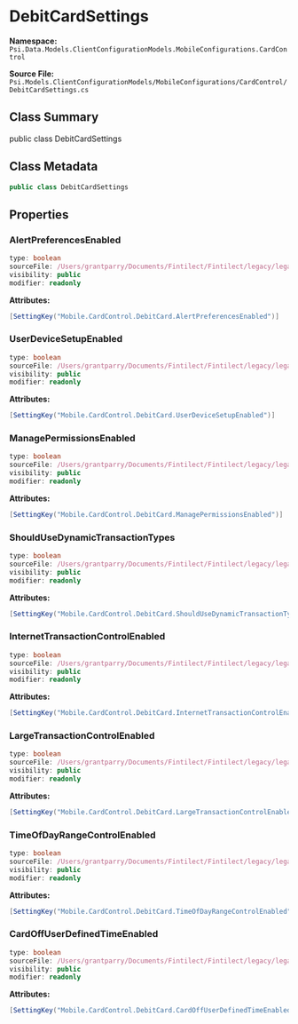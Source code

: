 # DebitCardSettings

**Namespace:** `Psi.Data.Models.ClientConfigurationModels.MobileConfigurations.CardControl`

**Source File:** `Psi.Models.ClientConfigurationModels/MobileConfigurations/CardControl/DebitCardSettings.cs`

## Class Summary

public class DebitCardSettings

## Class Metadata

```typescript
public class DebitCardSettings
```

## Properties

### AlertPreferencesEnabled

```typescript
type: boolean
sourceFile: /Users/grantparry/Documents/Fintilect/Fintilect/legacy/legacy-apis/Psi.Models.ClientConfigurationModels/MobileConfigurations/CardControl/DebitCardSettings.cs
visibility: public
modifier: readonly
```

**Attributes:**
```csharp
[SettingKey("Mobile.CardControl.DebitCard.AlertPreferencesEnabled")]
```

### UserDeviceSetupEnabled

```typescript
type: boolean
sourceFile: /Users/grantparry/Documents/Fintilect/Fintilect/legacy/legacy-apis/Psi.Models.ClientConfigurationModels/MobileConfigurations/CardControl/DebitCardSettings.cs
visibility: public
modifier: readonly
```

**Attributes:**
```csharp
[SettingKey("Mobile.CardControl.DebitCard.UserDeviceSetupEnabled")]
```

### ManagePermissionsEnabled

```typescript
type: boolean
sourceFile: /Users/grantparry/Documents/Fintilect/Fintilect/legacy/legacy-apis/Psi.Models.ClientConfigurationModels/MobileConfigurations/CardControl/DebitCardSettings.cs
visibility: public
modifier: readonly
```

**Attributes:**
```csharp
[SettingKey("Mobile.CardControl.DebitCard.ManagePermissionsEnabled")]
```

### ShouldUseDynamicTransactionTypes

```typescript
type: boolean
sourceFile: /Users/grantparry/Documents/Fintilect/Fintilect/legacy/legacy-apis/Psi.Models.ClientConfigurationModels/MobileConfigurations/CardControl/DebitCardSettings.cs
visibility: public
modifier: readonly
```

**Attributes:**
```csharp
[SettingKey("Mobile.CardControl.DebitCard.ShouldUseDynamicTransactionTypes")]
```

### InternetTransactionControlEnabled

```typescript
type: boolean
sourceFile: /Users/grantparry/Documents/Fintilect/Fintilect/legacy/legacy-apis/Psi.Models.ClientConfigurationModels/MobileConfigurations/CardControl/DebitCardSettings.cs
visibility: public
modifier: readonly
```

**Attributes:**
```csharp
[SettingKey("Mobile.CardControl.DebitCard.InternetTransactionControlEnabled")]
```

### LargeTransactionControlEnabled

```typescript
type: boolean
sourceFile: /Users/grantparry/Documents/Fintilect/Fintilect/legacy/legacy-apis/Psi.Models.ClientConfigurationModels/MobileConfigurations/CardControl/DebitCardSettings.cs
visibility: public
modifier: readonly
```

**Attributes:**
```csharp
[SettingKey("Mobile.CardControl.DebitCard.LargeTransactionControlEnabled")]
```

### TimeOfDayRangeControlEnabled

```typescript
type: boolean
sourceFile: /Users/grantparry/Documents/Fintilect/Fintilect/legacy/legacy-apis/Psi.Models.ClientConfigurationModels/MobileConfigurations/CardControl/DebitCardSettings.cs
visibility: public
modifier: readonly
```

**Attributes:**
```csharp
[SettingKey("Mobile.CardControl.DebitCard.TimeOfDayRangeControlEnabled")]
```

### CardOffUserDefinedTimeEnabled

```typescript
type: boolean
sourceFile: /Users/grantparry/Documents/Fintilect/Fintilect/legacy/legacy-apis/Psi.Models.ClientConfigurationModels/MobileConfigurations/CardControl/DebitCardSettings.cs
visibility: public
modifier: readonly
```

**Attributes:**
```csharp
[SettingKey("Mobile.CardControl.DebitCard.CardOffUserDefinedTimeEnabled")]
```
